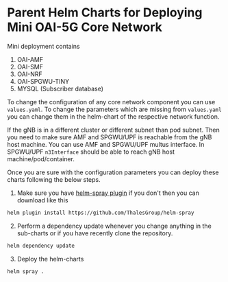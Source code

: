 # Parent Helm Charts for Deploying Mini OAI-5G Core Network

Mini deployment contains

1. OAI-AMF
2. OAI-SMF
3. OAI-NRF
4. OAI-SPGWU-TINY
5. MYSQL (Subscriber database)

To change the configuration of any core network component you can use `values.yaml`. To change the parameters which are missing from `values.yaml` you can change them in the helm-chart of the respective network function. 

If the gNB is in a different cluster or different subnet than pod subnet. Then you need to make sure AMF and SPGWU/UPF is reachable from the gNB host machine. You can use AMF and SPGWU/UPF multus interface. In SPGWU/UPF `n3Interface` should be able to reach gNB host machine/pod/container.

Once you are sure with the configuration parameters you can deploy these charts following the below steps. 

1. Make sure you have [helm-spray plugin](https://github.com/ThalesGroup/helm-spray) if you don't then you can download like this

```bash
helm plugin install https://github.com/ThalesGroup/helm-spray
```

2. Perform a dependency update whenever you change anything in the sub-charts or if you have recently clone the repository. 

```bash
helm dependency update
```

3. Deploy the helm-charts

```
helm spray .
```